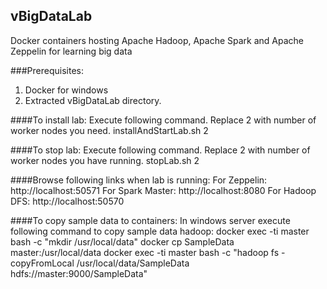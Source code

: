 ## vBigDataLab
Docker containers hosting Apache Hadoop, Apache Spark and Apache Zeppelin for learning big data

###Prerequisites:
1. Docker for windows
2. Extracted vBigDataLab directory.

####To install lab:
Execute following command. Replace 2 with number of worker nodes you need.
installAndStartLab.sh 2

####To stop lab:
Execute following command. Replace 2 with number of worker nodes you have running.
stopLab.sh 2

####Browse following links when lab is running:
For Zeppelin: http://localhost:50571
For Spark Master: http://localhost:8080
For Hadoop DFS: http://localhost:50570

####To copy sample data to containers:
In windows server execute following command to copy sample data hadoop:
docker exec -ti master bash  -c "mkdir /usr/local/data"
docker cp SampleData master:/usr/local/data
docker exec -ti master bash  -c "hadoop fs -copyFromLocal /usr/local/data/SampleData hdfs://master:9000/SampleData"
